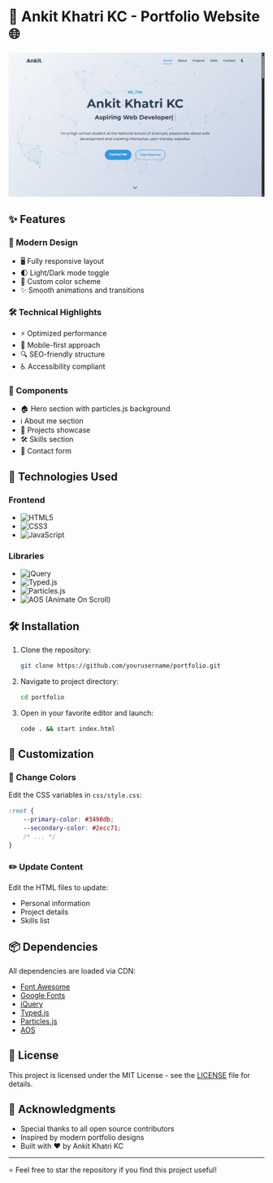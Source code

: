 # 📝 Ankit Khatri KC - Portfolio Website 🌐

![Portfolio Screenshot](images/portfolio.png)

## ✨ Features

### 🎨 Modern Design
- 🖥️ Fully responsive layout
- 🌓 Light/Dark mode toggle
- 🎨 Custom color scheme
- ✨ Smooth animations and transitions

### 🛠️ Technical Highlights
- ⚡ Optimized performance
- 📱 Mobile-first approach
- 🔍 SEO-friendly structure
- ♿ Accessibility compliant

### 🧩 Components
- 🏠 Hero section with particles.js background
- ℹ️ About me section
- 💼 Projects showcase
- 🛠️ Skills section
- 📧 Contact form

## 🚀 Technologies Used

### Frontend
- ![HTML5](https://img.shields.io/badge/-HTML5-E34F26?logo=html5&logoColor=white)
- ![CSS3](https://img.shields.io/badge/-CSS3-1572B6?logo=css3&logoColor=white)
- ![JavaScript](https://img.shields.io/badge/-JavaScript-F7DF1E?logo=javascript&logoColor=black)

### Libraries
- ![jQuery](https://img.shields.io/badge/-jQuery-0769AD?logo=jquery&logoColor=white)
- ![Typed.js](https://img.shields.io/badge/-Typed.js-000000?logo=javascript&logoColor=white)
- ![Particles.js](https://img.shields.io/badge/-Particles.js-000000?logo=javascript&logoColor=white)
- ![AOS](https://img.shields.io/badge/-AOS-000000?logo=javascript&logoColor=white) (Animate On Scroll)

## 🛠️ Installation

1. Clone the repository:
   ```bash
   git clone https://github.com/yourusername/portfolio.git
   ```

2. Navigate to project directory:
   ```bash
   cd portfolio
   ```

3. Open in your favorite editor and launch:
   ```bash
   code . && start index.html
   ```

## 🌈 Customization

### 🎨 Change Colors
Edit the CSS variables in `css/style.css`:
```css
:root {
    --primary-color: #3498db;
    --secondary-color: #2ecc71;
    /* ... */
}
```

### ✏️ Update Content
Edit the HTML files to update:
- Personal information
- Project details
- Skills list

## 📦 Dependencies

All dependencies are loaded via CDN:
- [Font Awesome](https://fontawesome.com/)
- [Google Fonts](https://fonts.google.com/)
- [jQuery](https://jquery.com/)
- [Typed.js](https://github.com/mattboldt/typed.js/)
- [Particles.js](https://github.com/VincentGarreau/particles.js/)
- [AOS](https://github.com/michalsnik/aos)

## 📝 License

This project is licensed under the MIT License - see the [LICENSE](LICENSE) file for details.

## 🙏 Acknowledgments

- Special thanks to all open source contributors
- Inspired by modern portfolio designs
- Built with ❤️ by Ankit Khatri KC

---

⭐️ Feel free to star the repository if you find this project useful!
